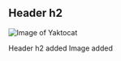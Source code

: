 ## Header h2

![Image of Yaktocat](https://octodex.github.com/images/yaktocat.png)

Header h2 added
Image added
